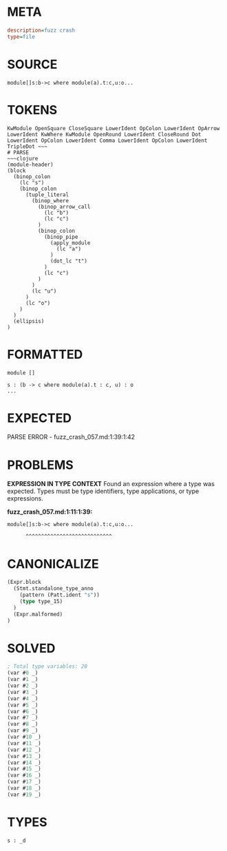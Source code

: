 # META
~~~ini
description=fuzz crash
type=file
~~~
# SOURCE
~~~roc
module[]s:b->c where module(a).t:c,u:o...
~~~
# TOKENS
~~~text
KwModule OpenSquare CloseSquare LowerIdent OpColon LowerIdent OpArrow LowerIdent KwWhere KwModule OpenRound LowerIdent CloseRound Dot LowerIdent OpColon LowerIdent Comma LowerIdent OpColon LowerIdent TripleDot ~~~
# PARSE
~~~clojure
(module-header)
(block
  (binop_colon
    (lc "s")
    (binop_colon
      (tuple_literal
        (binop_where
          (binop_arrow_call
            (lc "b")
            (lc "c")
          )
          (binop_colon
            (binop_pipe
              (apply_module
                (lc "a")
              )
              (dot_lc "t")
            )
            (lc "c")
          )
        )
        (lc "u")
      )
      (lc "o")
    )
  )
  (ellipsis)
)
~~~
# FORMATTED
~~~roc
module []

s : (b -> c where module(a).t : c, u) : o
...
~~~
# EXPECTED
PARSE ERROR - fuzz_crash_057.md:1:39:1:42
# PROBLEMS
**EXPRESSION IN TYPE CONTEXT**
Found an expression where a type was expected.
Types must be type identifiers, type applications, or type expressions.

**fuzz_crash_057.md:1:11:1:39:**
```roc
module[]s:b->c where module(a).t:c,u:o...
```
          ^^^^^^^^^^^^^^^^^^^^^^^^^^^^


# CANONICALIZE
~~~clojure
(Expr.block
  (Stmt.standalone_type_anno
    (pattern (Patt.ident "s"))
    (type type_15)
  )
  (Expr.malformed)
)
~~~
# SOLVED
~~~clojure
; Total type variables: 20
(var #0 _)
(var #1 _)
(var #2 _)
(var #3 _)
(var #4 _)
(var #5 _)
(var #6 _)
(var #7 _)
(var #8 _)
(var #9 _)
(var #10 _)
(var #11 _)
(var #12 _)
(var #13 _)
(var #14 _)
(var #15 _)
(var #16 _)
(var #17 _)
(var #18 _)
(var #19 _)
~~~
# TYPES
~~~roc
s : _d
~~~
